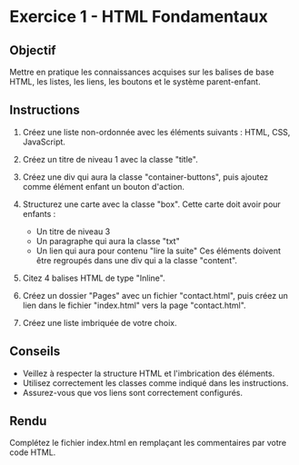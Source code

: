 # Exercice 1 - HTML Fondamentaux

## Objectif
Mettre en pratique les connaissances acquises sur les balises de base HTML, les listes, les liens, les boutons et le système parent-enfant.

## Instructions

1. Créez une liste non-ordonnée avec les éléments suivants : HTML, CSS, JavaScript.

2. Créez un titre de niveau 1 avec la classe "title".

3. Créez une div qui aura la classe "container-buttons", puis ajoutez comme élément enfant un bouton d'action.

4. Structurez une carte avec la classe "box". Cette carte doit avoir pour enfants :
   - Un titre de niveau 3
   - Un paragraphe qui aura la classe "txt"
   - Un lien qui aura pour contenu "lire la suite"
   Ces éléments doivent être regroupés dans une div qui a la classe "content".

5. Citez 4 balises HTML de type "Inline".

6. Créez un dossier "Pages" avec un fichier "contact.html", puis créez un lien dans le fichier "index.html" vers la page "contact.html".

7. Créez une liste imbriquée de votre choix.

## Conseils
- Veillez à respecter la structure HTML et l'imbrication des éléments.
- Utilisez correctement les classes comme indiqué dans les instructions.
- Assurez-vous que vos liens sont correctement configurés.

## Rendu
Complétez le fichier index.html en remplaçant les commentaires par votre code HTML.
